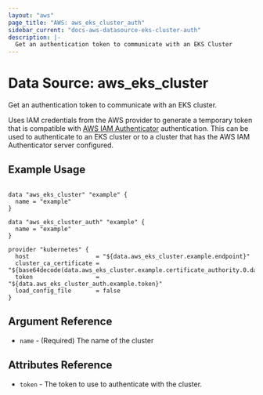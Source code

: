 ```yaml
---
layout: "aws"
page_title: "AWS: aws_eks_cluster_auth"
sidebar_current: "docs-aws-datasource-eks-cluster-auth"
description: |-
  Get an authentication token to communicate with an EKS Cluster
---
```


# Data Source: aws_eks_cluster

Get an authentication token to communicate with an EKS cluster.

Uses IAM credentials from the AWS provider to generate a temporary token that is compatible with
[AWS IAM Authenticator](https://github.com/kubernetes-sigs/aws-iam-authenticator) authentication.
This can be used to authenticate to an EKS cluster or to a cluster that has the AWS IAM Authenticator
server configured.

## Example Usage

```hcl

data "aws_eks_cluster" "example" {
  name = "example"
}

data "aws_eks_cluster_auth" "example" {
  name = "example"
}

provider "kubernetes" {
  host                   = "${data.aws_eks_cluster.example.endpoint}"
  cluster_ca_certificate = "${base64decode(data.aws_eks_cluster.example.certificate_authority.0.data)}"
  token                  = "${data.aws_eks_cluster_auth.example.token}"
  load_config_file       = false
}
```

## Argument Reference

* `name` - (Required) The name of the cluster

## Attributes Reference

* `token` - The token to use to authenticate with the cluster.
